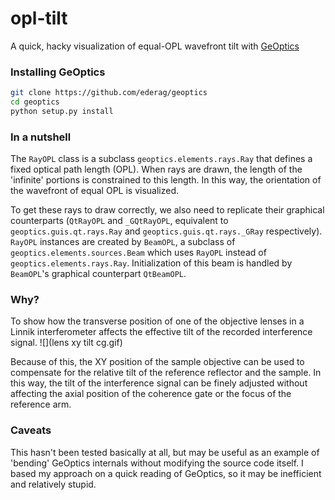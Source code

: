 # opl-tilt
A quick, hacky visualization of equal-OPL wavefront tilt with [GeOptics](https://github.com/ederag/geoptics)

### Installing GeOptics

```bash
git clone https://github.com/ederag/geoptics
cd geoptics
python setup.py install
```

### In a nutshell

The `RayOPL` class is a subclass `geoptics.elements.rays.Ray` that defines a fixed optical path length (OPL). When rays are drawn, the length of the 'infinite' portions is constrained to this length. In this way, the orientation of the wavefront of equal OPL is visualized.

To get these rays to draw correctly, we also need to replicate their graphical counterparts (`QtRayOPL` and `_GQtRayOPL`, equivalent to `geoptics.guis.qt.rays.Ray` and `geoptics.guis.qt.rays._GRay` respectively). `RayOPL` instances are created by  `BeamOPL`, a subclass of `geoptics.elements.sources.Beam` which uses `RayOPL` instead of `geoptics.elements.rays.Ray`. Initialization of this beam is handled by `BeamOPL`'s graphical counterpart `QtBeamOPL`.

### Why?

To show how the transverse position of one of the objective lenses in a Linnik interferometer affects the effective tilt of the recorded interference signal. 
![](lens xy tilt cg.gif)

Because of this, the XY position of the sample objective can be used to compensate for the relative tilt of the reference reflector and the sample. In this way, the tilt of the interference signal can be finely adjusted without affecting the axial position of the coherence gate or the focus of the reference arm.


### Caveats

This hasn't been tested basically at all, but may be useful as an example of 'bending' GeOptics internals without modifying the source code itself.
I based my approach on a quick reading of GeOptics, so it may be inefficient and relatively stupid.
